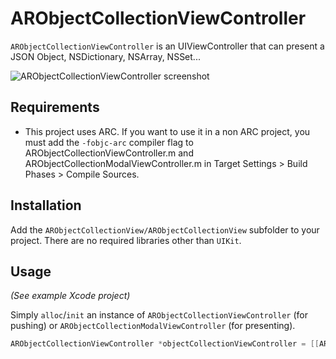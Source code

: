 # ARObjectCollectionViewController

`ARObjectCollectionViewController` is an UIViewController that can present a JSON Object, NSDictionary, NSArray, NSSet...

![ARObjectCollectionViewController screenshot](https://raw.github.com/alexruperez/ARObjectCollectionViewController/master/screenshot.png "ARObjectCollectionViewController screenshot")

## Requirements

- This project uses ARC. If you want to use it in a non ARC project, you must add the `-fobjc-arc` compiler flag to ARObjectCollectionViewController.m and ARObjectCollectionModalViewController.m in Target Settings > Build Phases > Compile Sources.

## Installation

Add the `ARObjectCollectionView/ARObjectCollectionView` subfolder to your project. There are no required libraries other than `UIKit`.

## Usage

*(See example Xcode project)*

Simply `alloc`/`init` an instance of `ARObjectCollectionViewController` (for pushing) or `ARObjectCollectionModalViewController` (for presenting).

```objectivec
ARObjectCollectionViewController *objectCollectionViewController = [[ARObjectCollectionViewController alloc] initWithObjectCollection:objectCollection];
```
